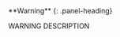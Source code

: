 <div class="panel panel-warning">
**Warning**
{: .panel-heading}
<div class="panel-body">

WARNING DESCRIPTION

</div>
</div>
